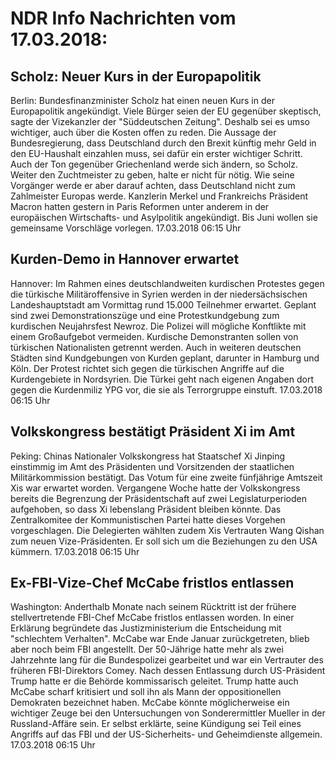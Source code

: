 # NDR Info Nachrichten vom 17.03.2018:


## Scholz: Neuer Kurs in der Europapolitik
Berlin: Bundesfinanzminister Scholz hat einen neuen Kurs in der Europapolitik angekündigt. Viele Bürger seien der EU gegenüber skeptisch, sagte der Vizekanzler der "Süddeutschen Zeitung". Deshalb sei es umso wichtiger, auch über die Kosten offen zu reden. Die Aussage der Bundesregierung, dass Deutschland durch den Brexit künftig mehr Geld in den EU-Haushalt einzahlen muss, sei dafür ein erster wichtiger Schritt. Auch der Ton gegenüber Griechenland werde sich ändern, so Scholz. Weiter den Zuchtmeister zu geben, halte er nicht für nötig. Wie seine Vorgänger werde er aber darauf achten, dass Deutschland nicht zum Zahlmeister Europas werde. Kanzlerin Merkel und Frankreichs Präsident Macron hatten gestern in Paris Reformen unter anderem in der europäischen Wirtschafts- und Asylpolitik angekündigt. Bis Juni wollen sie gemeinsame Vorschläge vorlegen. 17.03.2018 06:15 Uhr 

## Kurden-Demo in Hannover erwartet
Hannover: Im Rahmen eines deutschlandweiten kurdischen Protestes gegen die türkische Militäroffensive in Syrien werden in der niedersächsischen Landeshauptstadt am Vormittag rund 15.000 Teilnehmer erwartet. Geplant sind zwei Demonstrationszüge und eine Protestkundgebung zum kurdischen Neujahrsfest Newroz. Die Polizei will mögliche Konftlikte mit einem Großaufgebot vermeiden. Kurdische Demonstranten sollen von türkischen Nationalisten getrennt werden. Auch in weiteren deutschen Städten sind Kundgebungen von Kurden geplant, darunter in Hamburg und Köln. Der Protest richtet sich gegen die türkischen Angriffe auf die Kurdengebiete in Nordsyrien. Die Türkei geht nach eigenen Angaben dort gegen die Kurdenmiliz YPG vor, die sie als Terrorgruppe einstuft. 17.03.2018 06:15 Uhr 

## Volkskongress bestätigt Präsident Xi im Amt
Peking:					 Chinas Nationaler Volkskongress hat Staatschef Xi Jinping einstimmig im Amt des Präsidenten und Vorsitzenden der staatlichen Militärkommission bestätigt. Das Votum für eine zweite fünfjährige Amtszeit Xis war erwartet worden. Vergangene Woche hatte der Volkskongress bereits die Begrenzung der Präsidentschaft auf zwei Legislaturperioden aufgehoben, so dass Xi lebenslang Präsident bleiben könnte. Das Zentralkomitee der Kommunistischen Partei hatte dieses Vorgehen vorgeschlagen. Die Delegierten wählten zudem Xis Vertrauten Wang Qishan zum neuen Vize-Präsidenten. Er soll sich um die Beziehungen zu den USA kümmern. 17.03.2018 06:15 Uhr 

## Ex-FBI-Vize-Chef McCabe fristlos entlassen
Washington: Anderthalb Monate nach seinem Rücktritt ist der frühere stellvertretende FBI-Chef McCabe fristlos entlassen worden. In einer Erklärung begründete das Justizministerium die Entscheidung mit "schlechtem Verhalten". McCabe war Ende Januar zurückgetreten, blieb aber noch beim FBI angestellt. Der 50-Jährige hatte mehr als zwei Jahrzehnte lang für die Bundespolizei gearbeitet und war ein Vertrauter des früheren FBI-Direktors Comey. Nach dessen Entlassung durch US-Präsident Trump hatte er die Behörde kommissarisch geleitet. Trump hatte auch McCabe scharf kritisiert und soll ihn als Mann der oppositionellen Demokraten bezeichnet haben. McCabe könnte möglicherweise ein wichtiger Zeuge bei den Untersuchungen von Sonderermittler Mueller in der Russland-Affäre sein. Er selbst erklärte, seine Kündigung sei Teil eines Angriffs auf das FBI und der US-Sicherheits- und Geheimdienste allgemein. 17.03.2018 06:15 Uhr 
